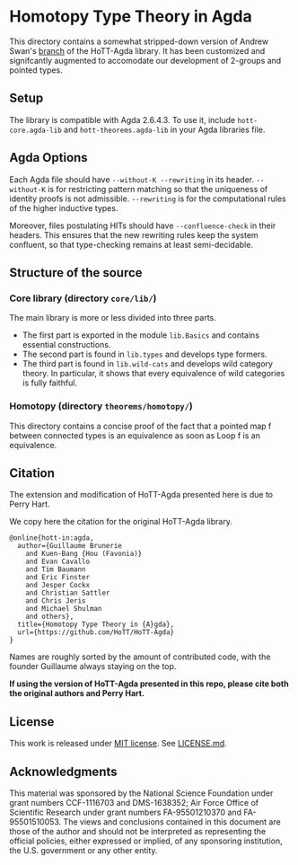 Homotopy Type Theory in Agda
============================

This directory contains a somewhat stripped-down version of Andrew Swan's [branch](https://github.com/awswan/HoTT-Agda/tree/agda-2.6.1-compatible) of the
HoTT-Agda library. It has been customized and signifcantly augmented to accomodate
our development of 2-groups and pointed types.

Setup
-----

The library is compatible with Agda 2.6.4.3. To use it, include `hott-core.agda-lib` and `hott-theorems.agda-lib` in your Agda libraries file.

Agda Options
------------

Each Agda file should have `--without-K --rewriting` in its header.
`--without-K` is for restricting pattern matching so that the uniqueness of identity proofs is not admissible.
`--rewriting` is for the computational rules of the higher inductive types.

Moreover, files postulating HITs should have `--confluence-check` in their headers. This ensures that the
new rewriting rules keep the system confluent, so that type-checking remains at least semi-decidable.

Structure of the source
-----------------------

### Core library (directory `core/lib/`)

The main library is more or less divided into three parts.

- The first part is exported in the module `lib.Basics` and contains essential constructions.
- The second part is found in `lib.types` and develops type formers.
- The third part is found in `lib.wild-cats` and develops wild category theory.
  In particular, it shows that every equivalence of wild categories is fully faithful.

### Homotopy (directory `theorems/homotopy/`)

This directory contains a concise proof of the fact that a pointed map f between connected types
is an equivalence as soon as Loop f is an equivalence.

Citation
--------

The extension and modification of HoTT-Agda presented here is due to Perry Hart.

We copy here the citation for the original HoTT-Agda library.

```
@online{hott-in:agda,
  author={Guillaume Brunerie
    and Kuen-Bang {Hou (Favonia)}
    and Evan Cavallo
    and Tim Baumann
    and Eric Finster
    and Jesper Cockx
    and Christian Sattler
    and Chris Jeris
    and Michael Shulman
    and others},
  title={Homotopy Type Theory in {A}gda},
  url={https://github.com/HoTT/HoTT-Agda}
}
```

Names are roughly sorted by the amount of contributed code, with the founder Guillaume always staying on the
top.

**If using the version of HoTT-Agda presented in this repo, please cite both the original authors and Perry Hart.**

License
-------
This work is released under [MIT license](https://opensource.org/licenses/MIT).
See [LICENSE.md](LICENSE.md).

Acknowledgments
---------------

This material was sponsored by the National Science Foundation under grant numbers CCF-1116703 and DMS-1638352;
Air Force Office of Scientific Research under grant numbers FA-95501210370 and FA-95501510053.
The views and conclusions contained in this document are those of the author and should not be
interpreted as representing the official policies, either expressed or implied, of any sponsoring
institution, the U.S. government or any other entity.